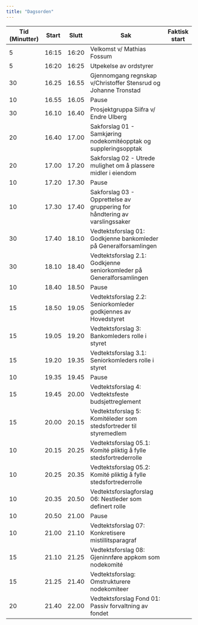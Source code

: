 ```yaml
---
title: "Dagsorden"
---
```


|  Tid (Minutter) | Start   | Slutt   | Sak   | Faktisk start   |
|---|---|---|---|---|
| 5  | 16:15 | 16:20 | Velkomst v/ Mathias Fossum ||
| 5  | 16:20 | 16:25 | Utpekelse av ordstyrer ||
| 30 | 16.25 | 16.55 | Gjennomgang regnskap v/Christoffer Stensrud og Johanne Tronstad  ||
| 10 | 16.55 | 16.05 | Pause  |  |
| 30 | 16.10 | 16.40 | Prosjektgruppa Siifra v/ Endre Ulberg ||
| 20 | 16.40 | 17.00 | Sakforslag 01 - Samkjøring nodekomitéopptak og suppleringsopptak ||
| 20 | 17.00 | 17.20 | Sakforslag 02 - Utrede mulighet om å plassere midler i eiendom  ||
| 10 | 17.20 | 17.30 | Pause  |  |
| 10 | 17.30 | 17.40 | Sakforslag 03 - Opprettelse av gruppering for håndtering av varslingssaker  |  |
| 30 | 17.40 | 18.10 | Vedtektsforslag 01: Godkjenne bankomleder på Generalforsamlingen ||
| 30 | 18.10 | 18.40 | Vedtektsforslag 2.1: Godkjenne seniorkomleder på Generalforsamlingen ||
| 10 | 18.40 | 18.50 | Pause  |  |
| 15 | 18.50 | 19.05 | Vedtektsforslag 2.2: Seniorkomleder godkjennes av Hovedstyret ||
| 15 | 19.05 | 19.20 | Vedtektsforslag 3: Bankomleders rolle i styret ||
| 15 | 19.20 | 19.35 | Vedtektsforslag 3.1: Seniorkomleders rolle i styret ||
| 10 | 19.35 | 19.45 | Pause  |  |
| 15 | 19.45 | 20.00 | Vedtektsforslag 4: Vedtektsfeste budsjettreglement  ||
| 15 | 20.00 | 20.15 | Vedtektsforslag 5: Komitéleder som stedsfortreder til styremedlem  ||
| 10 | 20.15 | 20.25 | Vedtektsforslag 05.1: Komité pliktig å fylle stedsfortrederrolle  |  |
| 10 | 20.25 | 20.35 | Vedtektsforslag 05.2: Komité pliktig å fylle stedsfortrederrolle  |  |
| 10 | 20.35 | 20.50 | Vedtektsforslagforslag 06: Nestleder som definert rolle  |  |
| 10 | 20.50 | 21.00 | Pause  |  |
| 10 | 21.00 | 21.10 | Vedtektsforslag 07: Konkretisere mistillitsparagraf   |  |
| 15 | 21.10 | 21.25 | Vedtektsforslag 08: Gjeninnføre appkom som nodekomité  ||
| 15 | 21.25 | 21.40 | Vedtektsforslag: Omstrukturere nodekomiteer ||
| 20 | 21.40 | 22.00 | Vedtektsforslag Fond 01: Passiv forvaltning av fondet ||